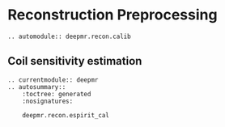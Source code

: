 # Reconstruction Preprocessing

```{eval-rst}
.. automodule:: deepmr.recon.calib
```

## Coil sensitivity estimation
```{eval-rst}
.. currentmodule:: deepmr 
.. autosummary::
	:toctree: generated
	:nosignatures:
	
	deepmr.recon.espirit_cal

```